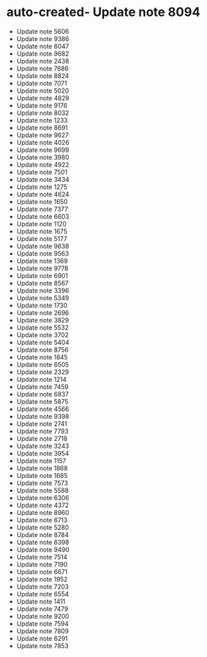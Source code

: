 # auto-created- Update note 8094
- Update note 5606
- Update note 9386
- Update note 6047
- Update note 9682
- Update note 2438
- Update note 7686
- Update note 8824
- Update note 7071
- Update note 5020
- Update note 4829
- Update note 9176
- Update note 8032
- Update note 1233
- Update note 8691
- Update note 9627
- Update note 4026
- Update note 9699
- Update note 3980
- Update note 4922
- Update note 7501
- Update note 3434
- Update note 1275
- Update note 4624
- Update note 1650
- Update note 7377
- Update note 6603
- Update note 1120
- Update note 1675
- Update note 5177
- Update note 9638
- Update note 9563
- Update note 1369
- Update note 9778
- Update note 6901
- Update note 8567
- Update note 3396
- Update note 5349
- Update note 1730
- Update note 2696
- Update note 3829
- Update note 5532
- Update note 3702
- Update note 5404
- Update note 8756
- Update note 1845
- Update note 6505
- Update note 2329
- Update note 1214
- Update note 7459
- Update note 6837
- Update note 5875
- Update note 4566
- Update note 9398
- Update note 2741
- Update note 7793
- Update note 2718
- Update note 3243
- Update note 3954
- Update note 1157
- Update note 1868
- Update note 1685
- Update note 7573
- Update note 5588
- Update note 6306
- Update note 4372
- Update note 8960
- Update note 6713
- Update note 5280
- Update note 8784
- Update note 6398
- Update note 9490
- Update note 7514
- Update note 7190
- Update note 6671
- Update note 1952
- Update note 7203
- Update note 6554
- Update note 1411
- Update note 7479
- Update note 9200
- Update note 7594
- Update note 7809
- Update note 6291
- Update note 7853
